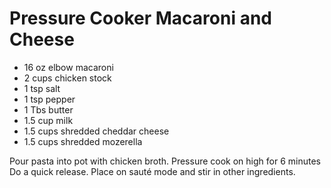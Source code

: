# Pressure Cooker Macaroni and Cheese

* 16 oz elbow macaroni
* 2 cups chicken stock
* 1 tsp salt
* 1 tsp pepper
* 1 Tbs butter
* 1.5 cup milk
* 1.5 cups shredded cheddar cheese
* 1.5 cups shredded mozerella

Pour pasta into pot with chicken broth. Pressure cook on high for 6 minutes Do a quick release. Place on sauté mode and stir in other ingredients.